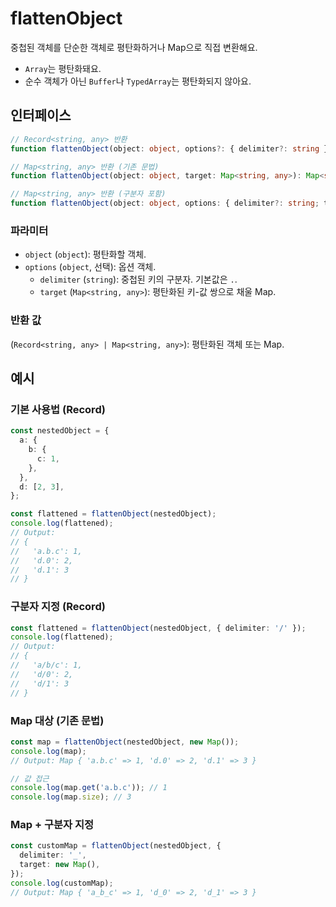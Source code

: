 # flattenObject

중첩된 객체를 단순한 객체로 평탄화하거나 Map으로 직접 변환해요.

- `Array`는 평탄화돼요.
- 순수 객체가 아닌 `Buffer`나 `TypedArray`는 평탄화되지 않아요.

## 인터페이스

```typescript
// Record<string, any> 반환
function flattenObject(object: object, options?: { delimiter?: string }): Record<string, any>;

// Map<string, any> 반환 (기존 문법)
function flattenObject(object: object, target: Map<string, any>): Map<string, any>;

// Map<string, any> 반환 (구분자 포함)
function flattenObject(object: object, options: { delimiter?: string; target: Map<string, any> }): Map<string, any>;
```

### 파라미터

- `object` (`object`): 평탄화할 객체.
- `options` (`object`, 선택): 옵션 객체.
  - `delimiter` (`string`): 중첩된 키의 구분자. 기본값은 `.`.
  - `target` (`Map<string, any>`): 평탄화된 키-값 쌍으로 채울 Map.

### 반환 값

(`Record<string, any> | Map<string, any>`): 평탄화된 객체 또는 Map.

## 예시

### 기본 사용법 (Record)

```typescript
const nestedObject = {
  a: {
    b: {
      c: 1,
    },
  },
  d: [2, 3],
};

const flattened = flattenObject(nestedObject);
console.log(flattened);
// Output:
// {
//   'a.b.c': 1,
//   'd.0': 2,
//   'd.1': 3
// }
```

### 구분자 지정 (Record)

```typescript
const flattened = flattenObject(nestedObject, { delimiter: '/' });
console.log(flattened);
// Output:
// {
//   'a/b/c': 1,
//   'd/0': 2,
//   'd/1': 3
// }
```

### Map 대상 (기존 문법)

```typescript
const map = flattenObject(nestedObject, new Map());
console.log(map);
// Output: Map { 'a.b.c' => 1, 'd.0' => 2, 'd.1' => 3 }

// 값 접근
console.log(map.get('a.b.c')); // 1
console.log(map.size); // 3
```

### Map + 구분자 지정

```typescript
const customMap = flattenObject(nestedObject, {
  delimiter: '_',
  target: new Map(),
});
console.log(customMap);
// Output: Map { 'a_b_c' => 1, 'd_0' => 2, 'd_1' => 3 }
```
